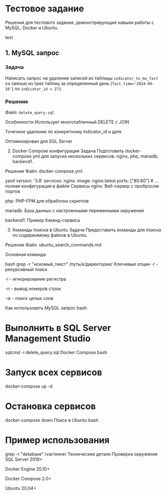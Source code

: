 # Тестовое задание

Решения для тестового задания, демонстрирующие навыки работы с MySQL, Docker и Ubuntu.

text

## 1. MySQL запрос

### Задача
Написать запрос на удаление записей из таблицы `indicator_to_mo_fact` со связью из трех таблиц за определенный день (`fact_time='2024-09-10'`) по `indicator_id = 273`.

### Решение
Файл: `delete_query.sql`

Особенности
Использует многотабличный DELETE с JOIN

Точечное удаление по конкретному indicator_id и дате

Оптимизирован для SQL Server

2. Docker Compose конфигурация
Задача
Подготовить docker-compose.yml для запуска нескольких сервисов: nginx, php, mariadb, backend1.

Решение
Файл: docker-compose.yml

yaml
version: '3.8'
services:
  nginx:
    image: nginx:latest
    ports: ["80:80"]
    # ... полная конфигурация в файле
Сервисы
nginx: Веб-сервер с пробросом портов

php: PHP-FPM для обработки скриптов

mariadb: База данных с настроенными переменными окружения

backend1: Пример бэкенд-сервиса

3. Команды поиска в Ubuntu
Задача
Предоставить команды для поиска по содержимому файлов в Ubuntu.

Решение
Файл: ubuntu_search_commands.md

Основная команда:

bash
grep -r "искомый_текст" /путь/к/директории/
Ключевые опции
-r - рекурсивный поиск

-i - игнорирование регистра

-n - вывод номеров строк

-w - поиск целых слов

Как использовать
MySQL запрос
bash
# Выполнить в SQL Server Management Studio
sqlcmd -i delete_query.sql
Docker Compose
bash
# Запуск всех сервисов
docker-compose up -d

# Остановка сервисов
docker-compose down
Поиск в Ubuntu
bash
# Пример использования
grep -r "database" /var/www/
Технические детали
Проверка окружения
SQL Server 2019+

Docker Engine 20.10+

Docker Compose 2.0+

Ubuntu 20.04+
